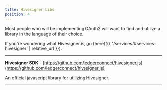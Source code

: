 ```yaml
---
title: Hivesigner Libs
position: 4
---
```


Most people who will be implementing OAuth2 will want to find and utilize a library in the language of their choice.

If you're wondering what Hivesigner is, go [here]({{ '/services/#services-hivesigner' | relative_url }}).

---

**Hivesigner SDK** - [https://github.com/ledgerconnect/hivesigner.js](https://github.com/ledgerconnect/hivesigner.js)

An official javascript library for utilizing Hivesigner.

---
